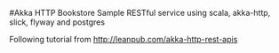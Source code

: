 #Akka HTTP Bookstore
Sample RESTful service using scala, akka-http, slick, flyway and postgres

Following tutorial from http://leanpub.com/akka-http-rest-apis